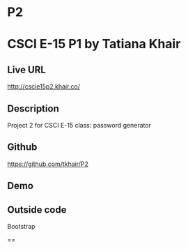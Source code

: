 P2
==

# CSCI E-15 P1 by Tatiana Khair

## Live URL
<http://cscie15p2.khair.co/>

## Description
Project 2 for CSCI E-15 class: password generator

## Github
<https://github.com/tkhair/P2>

## Demo

## Outside code
Bootstrap


==
